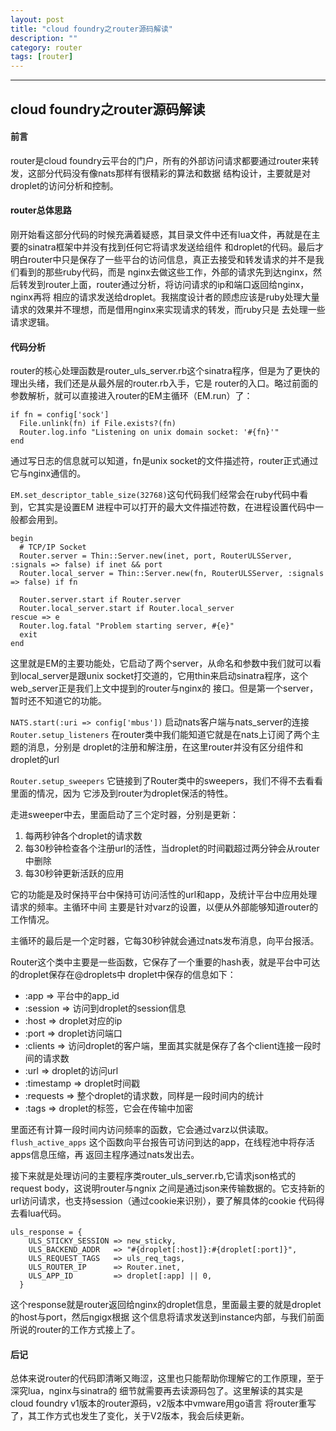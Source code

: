 ```yaml
---
layout: post
title: "cloud foundry之router源码解读"
description: ""
category: router
tags: [router]
---
```

---
  cloud foundry之router源码解读
---

#### 前言
   
   router是cloud foundry云平台的门户，所有的外部访问请求都要通过router来转发，这部分代码没有像nats那样有很精彩的算法和数据
结构设计，主要就是对droplet的访问分析和控制。

#### router总体思路

   刚开始看这部分代码的时候充满着疑惑，其目录文件中还有lua文件，再就是在主要的sinatra框架中并没有找到任何它将请求发送给组件
和droplet的代码。最后才明白router中只是保存了一些平台的访问信息，真正去接受和转发请求的并不是我们看到的那些ruby代码，而是
nginx去做这些工作，外部的请求先到达nginx，然后转发到router上面，router通过分析，将访问请求的ip和端口返回给nginx，nginx再将
相应的请求发送给droplet。我揣度设计者的顾虑应该是ruby处理大量请求的效果并不理想，而是借用nginx来实现请求的转发，而ruby只是
去处理一些请求逻辑。

#### 代码分析

  router的核心处理函数是router_uls_server.rb这个sinatra程序，但是为了更快的理出头绪，我们还是从最外层的router.rb入手，它是
router的入口。略过前面的参数解析，就可以直接进入router的EM主循环（EM.run）了：
    
    if fn = config['sock']
      File.unlink(fn) if File.exists?(fn)
      Router.log.info "Listening on unix domain socket: '#{fn}'"
    end

  通过写日志的信息就可以知道，fn是unix socket的文件描述符，router正式通过它与nginx通信的。
  
  ` EM.set_descriptor_table_size(32768) `这句代码我们经常会在ruby代码中看到，它其实是设置EM
进程中可以打开的最大文件描述符数，在进程设置代码中一般都会用到。

    begin
      # TCP/IP Socket
      Router.server = Thin::Server.new(inet, port, RouterULSServer, :signals => false) if inet && port
      Router.local_server = Thin::Server.new(fn, RouterULSServer, :signals => false) if fn

      Router.server.start if Router.server
      Router.local_server.start if Router.local_server
    rescue => e
      Router.log.fatal "Problem starting server, #{e}"
      exit
    end
  这里就是EM的主要功能处，它启动了两个server，从命名和参数中我们就可以看到local_server是跟unix 
socket打交道的，它用thin来启动sinatra程序，这个web_server正是我们上文中提到的router与nginx的
接口。但是第一个server，暂时还不知道它的功能。
  
  ` NATS.start(:uri => config['mbus']) ` 启动nats客户端与nats_server的连接
  ` Router.setup_listeners ` 在router类中我们能知道它就是在nats上订阅了两个主题的消息，分别是
droplet的注册和解注册，在这里router并没有区分组件和droplet的url
  
  ` Router.setup_sweepers ` 它链接到了Router类中的sweepers，我们不得不去看看里面的情况，因为
它涉及到router为droplet保活的特性。

  走进sweeper中去，里面启动了三个定时器，分别是更新：
  
  1. 每两秒钟各个droplet的请求数
  2. 每30秒钟检查各个注册url的活性，当droplet的时间戳超过两分钟会从router中删除
  3. 每30秒钟更新活跃的应用

它的功能是及时保持平台中保持可访问活性的url和app，及统计平台中应用处理请求的频率。主循环中间
主要是针对varz的设置，以便从外部能够知道router的工作情况。

主循环的最后是一个定时器，它每30秒钟就会通过nats发布消息，向平台报活。

Router这个类中主要是一些函数，它保存了一个重要的hash表，就是平台中可达的droplet保存在@droplets中
droplet中保存的信息如下：

  * :app => 平台中的app_id
  * :session => 访问到droplet的session信息
  * :host => droplet对应的ip
  * :port => droplet访问端口
  * :clients => 访问droplet的客户端，里面其实就是保存了各个client连接一段时间的请求数
  * :url => droplet的访问url
  * :timestamp => droplet时间戳
  * :requests => 整个droplet的请求数，同样是一段时间内的统计
  * :tags => droplet的标签，它会在传输中加密
  
里面还有计算一段时间内访问频率的函数，它会通过varz以供读取。
  ` flush_active_apps ` 这个函数向平台报告可访问到达的app，在线程池中将存活apps信息压缩，再
返回主程序通过nats发出去。

接下来就是处理访问的主要程序类router_uls_server.rb,它请求json格式的request body，这说明router与ngnix
之间是通过json来传输数据的。它支持新的url访问请求，也支持session（通过cookie来识别），要了解具体的cookie
代码得去看lua代码。

    uls_response = {
        ULS_STICKY_SESSION => new_sticky,
        ULS_BACKEND_ADDR   => "#{droplet[:host]}:#{droplet[:port]}",
        ULS_REQUEST_TAGS   => uls_req_tags,
        ULS_ROUTER_IP      => Router.inet,
        ULS_APP_ID         => droplet[:app] || 0,
      }
这个response就是router返回给nginx的droplet信息，里面最主要的就是droplet的host与port，然后ngigx根据
这个信息将请求发送到instance内部，与我们前面所说的router的工作方式接上了。


#### 后记
总体来说router的代码即清晰又晦涩，这里也只能帮助你理解它的工作原理，至于深究lua，nginx与sinatra的
细节就需要再去读源码包了。这里解读的其实是cloud foundry v1版本的router源码，v2版本中vmware用go语言
将router重写了，其工作方式也发生了变化，关于V2版本，我会后续更新。

  






























   
   
  
  
	
	
	
	
	
	
	
	
	
	
	
	
  